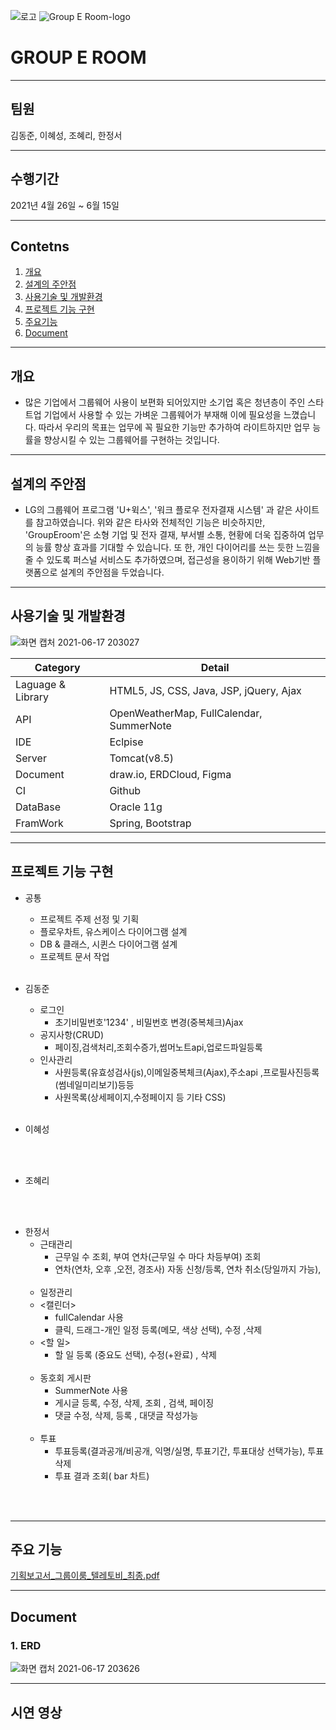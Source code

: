 ![로고](https://user-images.githubusercontent.com/77327044/122395556-134eed00-cfb2-11eb-99c9-5a8d36255750.png)
![Group E Room-logo](https://user-images.githubusercontent.com/77327044/122395429-f0bcd400-cfb1-11eb-9fe2-a850eb313396.png)

# GROUP E ROOM
------------
## 팀원 
김동준, 이혜성, 조혜리, 한정서

------------
## 수행기간
2021년 4월 26일 ~ 6월 15일

------------


## Contetns

1. [개요](#개요)
2. [설계의 주안점](#설계의-주안점)
3. [사용기술 및 개발환경](#사용기술-및-개발환경)
4. [프로젝트 기능 구현](#프로젝트-기능-구현)
5. [주요기능](#주요-기능)
6. [Document](#Document)

------------

## 개요
+ 많은 기업에서 그룹웨어 사용이 보편화 되어있지만 소기업 혹은 청년층이 주인 스타트업 기업에서 사용할 수 있는 가벼운 그룹웨어가 부재해 이에 필요성을 느꼈습니다.
따라서 우리의 목표는 업무에 꼭 필요한 기능만 추가하여 라이트하지만 업무 능률을 향상시킬 수 있는 그룹웨어를 구현하는 것입니다.
------------

## 설계의 주안점
- LG의 그룹웨어 프로그램 'U+윅스', '워크 플로우 전자결재 시스템' 과 같은 사이트를 참고하였습니다.
위와 같은 타사와 전체적인 기능은 비슷하지만, 'GroupEroom'은 소형 기업 및 전자 결재, 부서별 소통, 현황에 더욱 집중하여 업무의 능률 향상 효과를 기대할 수 있습니다.
또 한, 개인 다이어리를 쓰는 듯한 느낌을 줄 수 있도록 퍼스널 서비스도 추가하였으며, 접근성을 용이하기 위해 Web기반 플랫폼으로 설계의 주안점을 두었습니다.

------------
## 사용기술 및 개발환경
![화면 캡처 2021-06-17 203027](https://user-images.githubusercontent.com/77327044/122388508-e814cf80-cfaa-11eb-93e9-02763c73c58e.png)

Category | Detail
---- | ----
Laguage & Library | HTML5, JS, CSS, Java, JSP, jQuery, Ajax
API | OpenWeatherMap, FullCalendar, SummerNote
IDE | Eclpise
Server | Tomcat(v8.5)
Document | draw.io, ERDCloud, Figma
CI | Github
DataBase | Oracle 11g
FramWork | Spring, Bootstrap

------------
## 프로젝트 기능 구현


- 공통
    - 프로젝트 주제 선정 및 기획 
    - 플로우차트, 유스케이스 다이어그램 설계
    - DB & 클래스, 시퀸스 다이어그램 설계
    - 프로젝트 문서 작업
<br><br>

- 김동준
  - 로그인 
    - 초기비밀번호'1234' , 비밀번호 변경(중복체크)Ajax
  - 공지사항(CRUD)
     - 페이징,검색처리,조회수증가,썸머노트api,업로드파일등록
   - 인사관리
     - 사원등록(유효성검사(js),이메일중복체크(Ajax),주소api ,프로필사진등록(썸네일미리보기)등등
     - 사원목록(상세페이지,수정페이지 등 기타 CSS)
<br><br>

- 이혜성
 

 <br><br>
   
- 조혜리
  

<br><br>  
   
- 한정서
  - 근태관리
     - 근무일 수 조회, 부여 연차(근무일 수 마다 차등부여) 조회
     - 연차(연차, 오후 ,오전, 경조사) 자동 신청/등록, 연차 취소(당일까지 가능), 
     <br>
  - 일정관리
   - <캘린더>
     - fullCalendar 사용
     - 클릭, 드래그-개인 일정 등록(메모, 색상 선택), 수정 ,삭제
   - <할 일>
     - 할 일 등록 (중요도 선택), 수정(+완료) , 삭제
     <br>
  - 동호회 게시판
      - SummerNote 사용
      - 게시글 등록, 수정, 삭제, 조회 , 검색, 페이징
      - 댓글 수정, 삭제, 등록 , 대댓글 작성가능
     <br>
  - 투표
      - 투표등록(결과공개/비공개, 익명/실명, 투표기간, 투표대상 선택가능), 투표 삭제
      - 투표 결과 조회( bar 차트)
  
<br><br>

------------
## 주요 기능
[기획보고서_그룹이룸_텔레토비_최종.pdf](https://github.com/Team-Teletubby/GroupEroom/files/6669828/_._._.pdf)


------------ 
## Document

### 1. ERD
![화면 캡처 2021-06-17 203626](https://user-images.githubusercontent.com/77327044/122389253-b6e8cf00-cfab-11eb-9224-658ec13c6fec.png)


------------ 
## 시연 영상





